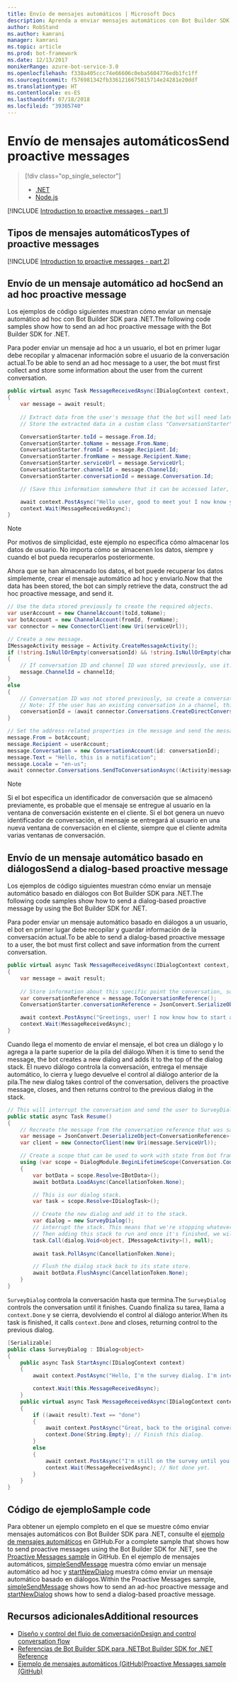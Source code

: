 ```yaml
---
title: Envío de mensajes automáticos | Microsoft Docs
description: Aprenda a enviar mensajes automáticos con Bot Builder SDK para .NET.
author: RobStand
ms.author: kamrani
manager: kamrani
ms.topic: article
ms.prod: bot-framework
ms.date: 12/13/2017
monikerRange: azure-bot-service-3.0
ms.openlocfilehash: f338a405ccc74e66606c0eba5604776edb1fc1ff
ms.sourcegitcommit: f576981342fb3361216675815714e24281e20ddf
ms.translationtype: HT
ms.contentlocale: es-ES
ms.lasthandoff: 07/18/2018
ms.locfileid: "39305740"
---
```

# <a name="send-proactive-messages"></a><span data-ttu-id="97943-103">Envío de mensajes automáticos</span><span class="sxs-lookup"><span data-stu-id="97943-103">Send proactive messages</span></span>
> [!div class="op_single_selector"]
> - [.NET](../dotnet/bot-builder-dotnet-proactive-messages.md)
> - [Node.js](../nodejs/bot-builder-nodejs-proactive-messages.md)

[!INCLUDE [Introduction to proactive messages - part 1](../includes/snippet-proactive-messages-intro-1.md)]

## <a name="types-of-proactive-messages"></a><span data-ttu-id="97943-106">Tipos de mensajes automáticos</span><span class="sxs-lookup"><span data-stu-id="97943-106">Types of proactive messages</span></span> 

[!INCLUDE [Introduction to proactive messages - part 2](../includes/snippet-proactive-messages-intro-2.md)]

## <a name="send-an-ad-hoc-proactive-message"></a><span data-ttu-id="97943-107">Envío de un mensaje automático ad hoc</span><span class="sxs-lookup"><span data-stu-id="97943-107">Send an ad hoc proactive message</span></span>

<span data-ttu-id="97943-108">Los ejemplos de código siguientes muestran cómo enviar un mensaje automático ad hoc con Bot Builder SDK para .NET.</span><span class="sxs-lookup"><span data-stu-id="97943-108">The following code samples show how to send an ad hoc proactive message with the Bot Builder SDK for .NET.</span></span>

<span data-ttu-id="97943-109">Para poder enviar un mensaje ad hoc a un usuario, el bot en primer lugar debe recopilar y almacenar información sobre el usuario de la conversación actual.</span><span class="sxs-lookup"><span data-stu-id="97943-109">To be able to send an ad hoc message to a user, the bot must first collect and store some information about the user from the current conversation.</span></span> 

```cs
public virtual async Task MessageReceivedAsync(IDialogContext context, IAwaitable<IMessageActivity> result)
{
    var message = await result;
    
    // Extract data from the user's message that the bot will need later to send an ad hoc message to the user. 
    // Store the extracted data in a custom class "ConversationStarter" (not shown here).

    ConversationStarter.toId = message.From.Id;
    ConversationStarter.toName = message.From.Name;
    ConversationStarter.fromId = message.Recipient.Id;
    ConversationStarter.fromName = message.Recipient.Name;
    ConversationStarter.serviceUrl = message.ServiceUrl;
    ConversationStarter.channelId = message.ChannelId;
    ConversationStarter.conversationId = message.Conversation.Id;

    // (Save this information somewhere that it can be accessed later, such as in a database.)

    await context.PostAsync("Hello user, good to meet you! I now know your address and can send you notifications in the future.");
    context.Wait(MessageReceivedAsync);
}
```
> [!NOTE]
> Por motivos de simplicidad, este ejemplo no especifica cómo almacenar los datos de usuario. No importa cómo se almacenen los datos, siempre y cuando el bot pueda recuperarlos posteriormente.

<span data-ttu-id="97943-112">Ahora que se han almacenado los datos, el bot puede recuperar los datos simplemente, crear el mensaje automático ad hoc y enviarlo.</span><span class="sxs-lookup"><span data-stu-id="97943-112">Now that the data has been stored, the bot can simply retrieve the data, construct the ad hoc proactive message, and send it.</span></span> 

```cs
// Use the data stored previously to create the required objects.
var userAccount = new ChannelAccount(toId,toName);
var botAccount = new ChannelAccount(fromId, fromName);
var connector = new ConnectorClient(new Uri(serviceUrl));

// Create a new message.
IMessageActivity message = Activity.CreateMessageActivity();
if (!string.IsNullOrEmpty(conversationId) && !string.IsNullOrEmpty(channelId))  
{
    // If conversation ID and channel ID was stored previously, use it.
    message.ChannelId = channelId;
}
else
{
    // Conversation ID was not stored previously, so create a conversation. 
    // Note: If the user has an existing conversation in a channel, this will likely create a new conversation window.
    conversationId = (await connector.Conversations.CreateDirectConversationAsync( botAccount, userAccount)).Id;
}

// Set the address-related properties in the message and send the message.
message.From = botAccount;
message.Recipient = userAccount;
message.Conversation = new ConversationAccount(id: conversationId);
message.Text = "Hello, this is a notification";
message.Locale = "en-us";
await connector.Conversations.SendToConversationAsync((Activity)message);
```

> [!NOTE]
> Si el bot especifica un identificador de conversación que se almacenó previamente, es probable que el mensaje se entregue al usuario en la ventana de conversación existente en el cliente. Si el bot genera un nuevo identificador de conversación, el mensaje se entregará al usuario en una nueva ventana de conversación en el cliente, siempre que el cliente admita varias ventanas de conversación. 

## <a name="send-a-dialog-based-proactive-message"></a><span data-ttu-id="97943-115">Envío de un mensaje automático basado en diálogos</span><span class="sxs-lookup"><span data-stu-id="97943-115">Send a dialog-based proactive message</span></span>

<span data-ttu-id="97943-116">Los ejemplos de código siguientes muestran cómo enviar un mensaje automático basado en diálogos con Bot Builder SDK para .NET.</span><span class="sxs-lookup"><span data-stu-id="97943-116">The following code samples show how to send a dialog-based proactive message by using the Bot Builder SDK for .NET.</span></span>

<span data-ttu-id="97943-117">Para poder enviar un mensaje automático basado en diálogos a un usuario, el bot en primer lugar debe recopilar y guardar información de la conversación actual.</span><span class="sxs-lookup"><span data-stu-id="97943-117">To be able to send a dialog-based proactive message to a user, the bot must first collect and save information from the current conversation.</span></span> 

```cs
public virtual async Task MessageReceivedAsync(IDialogContext context, IAwaitable<IMessageActivity> result)
{
    var message = await result;
    
    // Store information about this specific point the conversation, so that the bot can resume this conversation later.
    var conversationReference = message.ToConversationReference();
    ConversationStarter.conversationReference = JsonConvert.SerializeObject(conversationReference);

    await context.PostAsync("Greetings, user! I now know how to start a proactive message to you."); 
    context.Wait(MessageReceivedAsync);
}
```

<span data-ttu-id="97943-118">Cuando llega el momento de enviar el mensaje, el bot crea un diálogo y lo agrega a la parte superior de la pila del diálogo.</span><span class="sxs-lookup"><span data-stu-id="97943-118">When it is time to send the message, the bot creates a new dialog and adds it to the top of the dialog stack.</span></span> <span data-ttu-id="97943-119">El nuevo diálogo controla la conversación, entrega el mensaje automático, lo cierra y luego devuelve el control al diálogo anterior de la pila.</span><span class="sxs-lookup"><span data-stu-id="97943-119">The new dialog takes control of the conversation, delivers the proactive message, closes, and then returns control to the previous dialog in the stack.</span></span> 

```cs
// This will interrupt the conversation and send the user to SurveyDialog, then wait until that's done 
public static async Task Resume() 
{
    // Recreate the message from the conversation reference that was saved previously.
    var message = JsonConvert.DeserializeObject<ConversationReference>(conversationReference).GetPostToBotMessage(); 
    var client = new ConnectorClient(new Uri(message.ServiceUrl));

    // Create a scope that can be used to work with state from bot framework.
    using (var scope = DialogModule.BeginLifetimeScope(Conversation.Container, message))
    {
        var botData = scope.Resolve<IBotData>();
        await botData.LoadAsync(CancellationToken.None);

        // This is our dialog stack.
        var task = scope.Resolve<IDialogTask>();

        // Create the new dialog and add it to the stack.
        var dialog = new SurveyDialog();
        // interrupt the stack. This means that we're stopping whatever conversation that is currently happening with the user
        // Then adding this stack to run and once it's finished, we will be back to the original conversation
        task.Call(dialog.Void<object, IMessageActivity>(), null);
        
        await task.PollAsync(CancellationToken.None);

        // Flush the dialog stack back to its state store.
        await botData.FlushAsync(CancellationToken.None);        
    }
}
```
<span data-ttu-id="97943-120">`SurveyDialog` controla la conversación hasta que termina.</span><span class="sxs-lookup"><span data-stu-id="97943-120">The `SurveyDialog` controls the conversation until it finishes.</span></span> <span data-ttu-id="97943-121">Cuando finaliza su tarea, llama a `context.Done` y se cierra, devolviendo el control al diálogo anterior.</span><span class="sxs-lookup"><span data-stu-id="97943-121">When its task is finished, it calls `context.Done` and closes, returning control to the previous dialog.</span></span> 

```cs
[Serializable]
public class SurveyDialog : IDialog<object>
{
    public async Task StartAsync(IDialogContext context)
    {
        await context.PostAsync("Hello, I'm the survey dialog. I'm interrupting your conversation to ask you a question. Type \"done\" to resume");

        context.Wait(this.MessageReceivedAsync);
    }
    public virtual async Task MessageReceivedAsync(IDialogContext context, IAwaitable<IMessageActivity> result)
    {
        if ((await result).Text == "done")
        {
            await context.PostAsync("Great, back to the original conversation!");
            context.Done(String.Empty); // Finish this dialog.
        }
        else
        {
            await context.PostAsync("I'm still on the survey until you type \"done\"");
            context.Wait(MessageReceivedAsync); // Not done yet.
        }
    }
}
```

## <a name="sample-code"></a><span data-ttu-id="97943-122">Código de ejemplo</span><span class="sxs-lookup"><span data-stu-id="97943-122">Sample code</span></span>

<span data-ttu-id="97943-123">Para obtener un ejemplo completo en el que se muestre cómo enviar mensajes automáticos con Bot Builder SDK para .NET, consulte el <a href="https://github.com/Microsoft/BotBuilder-Samples/tree/master/CSharp/core-proactiveMessages" target="_blank">ejemplo de mensajes automáticos</a> en GitHub.</span><span class="sxs-lookup"><span data-stu-id="97943-123">For a complete sample that shows how to send proactive messages using the Bot Builder SDK for .NET, see the <a href="https://github.com/Microsoft/BotBuilder-Samples/tree/master/CSharp/core-proactiveMessages" target="_blank">Proactive Messages sample</a> in GitHub.</span></span> <span data-ttu-id="97943-124">En el ejemplo de mensajes automáticos, <a href="https://github.com/Microsoft/BotBuilder-Samples/tree/master/CSharp/core-proactiveMessages/simpleSendMessage" target="_blank">simpleSendMessage</a> muestra cómo enviar un mensaje automático ad hoc y <a href="https://github.com/Microsoft/BotBuilder-Samples/tree/master/CSharp/core-proactiveMessages/startNewDialog" target="_blank">startNewDialog</a> muestra cómo enviar un mensaje automático basado en diálogos.</span><span class="sxs-lookup"><span data-stu-id="97943-124">Within the Proactive Messages sample, <a href="https://github.com/Microsoft/BotBuilder-Samples/tree/master/CSharp/core-proactiveMessages/simpleSendMessage" target="_blank">simpleSendMessage</a> shows how to send an ad-hoc proactive message and <a href="https://github.com/Microsoft/BotBuilder-Samples/tree/master/CSharp/core-proactiveMessages/startNewDialog" target="_blank">startNewDialog</a> shows how to send a dialog-based proactive message.</span></span> 

## <a name="additional-resources"></a><span data-ttu-id="97943-125">Recursos adicionales</span><span class="sxs-lookup"><span data-stu-id="97943-125">Additional resources</span></span>

- [<span data-ttu-id="97943-126">Diseño y control del flujo de conversación</span><span class="sxs-lookup"><span data-stu-id="97943-126">Design and control conversation flow</span></span>](../bot-service-design-conversation-flow.md)
- <span data-ttu-id="97943-127"><a href="/dotnet/api/?view=botbuilder-3.11.0" target="_blank">Referencias de Bot Builder SDK para .NET</a></span><span class="sxs-lookup"><span data-stu-id="97943-127"><a href="/dotnet/api/?view=botbuilder-3.11.0" target="_blank">Bot Builder SDK for .NET Reference</a></span></span>
- <span data-ttu-id="97943-128"><a href="https://github.com/Microsoft/BotBuilder-Samples/tree/master/CSharp/core-proactiveMessages" target="_blank">Ejemplo de mensajes automáticos (GitHub)</a></span><span class="sxs-lookup"><span data-stu-id="97943-128"><a href="https://github.com/Microsoft/BotBuilder-Samples/tree/master/CSharp/core-proactiveMessages" target="_blank">Proactive Messages sample (GitHub)</a></span></span>

